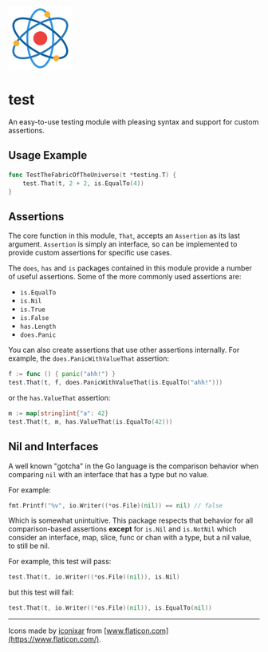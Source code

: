 ![](icon.png)

# test

An easy-to-use testing module with pleasing syntax and support for custom
assertions.

## Usage Example

```go
func TestTheFabricOfTheUniverse(t *testing.T) {
	test.That(t, 2 + 2, is.EqualTo(4))
}
```

## Assertions

The core function in this module, `That`, accepts an `Assertion` as its last
argument.  `Assertion` is simply an interface, so can be implemented to provide
custom assertions for specific use cases.

The `does`, `has` and `is` packages contained in this module provide a number of
useful assertions.  Some of the more commonly used assertions are:

- `is.EqualTo`
- `is.Nil`
- `is.True`
- `is.False`
- `has.Length`
- `does.Panic`

You can also create assertions that use other assertions internally.  For
example, the `does.PanicWithValueThat` assertion:

```go
f := func () { panic("ahh!") }
test.That(t, f, does.PanicWithValueThat(is.EqualTo("ahh!")))
```

or the `has.ValueThat` assertion:

```go
m := map[string]int{"a": 42}
test.That(t, m, has.ValueThat(is.EqualTo(42)))
```

## Nil and Interfaces

A well known "gotcha" in the Go language is the comparison behavior when
comparing `nil` with an interface that has a type but no value.

For example:

```go
fmt.Printf("%v", io.Writer((*os.File)(nil)) == nil) // false
```

Which is somewhat unintuitive.  This package respects that behavior for all
comparison-based assertions **except** for `is.Nil` and `is.NotNil` which
consider an interface, map, slice, func or chan with a type, but a nil value, to
still be nil.

For example, this test will pass:

```go
test.That(t, io.Writer((*os.File)(nil)), is.Nil)
```

but this test will fail:

```go
test.That(t, io.Writer((*os.File)(nil)), is.EqualTo(nil))
```

---

Icons made by [iconixar](https://www.flaticon.com/authors/iconixar) from
[www.flaticon.com](https://www.flaticon.com/).
